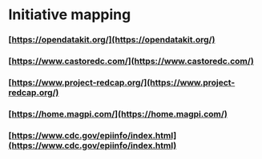 # Initiative mapping
### [https://opendatakit.org/](https://opendatakit.org/)
### [https://www.castoredc.com/](https://www.castoredc.com/)
### [https://www.project-redcap.org/](https://www.project-redcap.org/)
### [https://home.magpi.com/](https://home.magpi.com/)
### [https://www.cdc.gov/epiinfo/index.html](https://www.cdc.gov/epiinfo/index.html)
